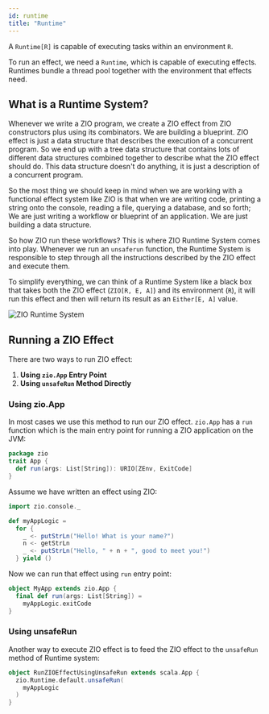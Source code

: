 ```yaml
---
id: runtime
title: "Runtime"
---
```


A `Runtime[R]` is capable of executing tasks within an environment `R`.

To run an effect, we need a `Runtime`, which is capable of executing effects. Runtimes bundle a thread pool together with the environment that effects need.

## What is a Runtime System?

Whenever we write a ZIO program, we create a ZIO effect from ZIO constructors plus using its combinators. We are building a blueprint. ZIO effect is just a data structure that describes the execution of a concurrent program. So we end up with a tree data structure that contains lots of different data structures combined together to describe what the ZIO effect should do. This data structure doesn't do anything, it is just a description of a concurrent program.

So the most thing we should keep in mind when we are working with a functional effect system like ZIO is that when we are writing code, printing a string onto the console, reading a file, querying a database, and so forth; We are just writing a workflow or blueprint of an application. We are just building a data structure.

So how ZIO run these workflows? This is where ZIO Runtime System comes into play. Whenever we run an `unsaferun` function, the Runtime System is responsible to step through all the instructions described by the ZIO effect and execute them.

To simplify everything, we can think of a Runtime System like a black box that takes both the ZIO effect (`ZIO[R, E, A]`) and its environment (`R`), it will run this effect and then will return its result as an `Either[E, A]` value.


![ZIO Runtime System](assets/zio-runtime-system.svg)

## Running a ZIO Effect

There are two ways to run ZIO effect:
1. **Using `zio.App` Entry Point**
2. **Using `unsafeRun` Method Directly**

### Using zio.App

In most cases we use this method to run our ZIO effect. `zio.App` has a `run` function which is the main entry point for running a ZIO application on the JVM:

```scala
package zio
trait App {
  def run(args: List[String]): URIO[ZEnv, ExitCode]
}
```

Assume we have written an effect using ZIO:

```scala mdoc:silent
import zio.console._

def myAppLogic =
  for {
    _ <- putStrLn("Hello! What is your name?")
    n <- getStrLn
    _ <- putStrLn("Hello, " + n + ", good to meet you!")
  } yield ()
```

Now we can run that effect using `run` entry point:

```scala mdoc:silent
object MyApp extends zio.App {
  final def run(args: List[String]) =
    myAppLogic.exitCode
}
```

### Using unsafeRun

Another way to execute ZIO effect is to feed the ZIO effect to the `unsafeRun` method of Runtime system:

```scala mdoc:silent:nest
object RunZIOEffectUsingUnsafeRun extends scala.App {
  zio.Runtime.default.unsafeRun(
    myAppLogic
  )
}
```
